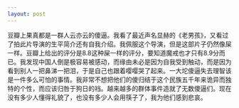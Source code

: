 ```yaml
---
layout: post
---
```

豆瓣上果真都是一群人云亦云的傻逼。我看了最近声名显赫的《老男孩》，又看过了拍此片导演的生平简介还有自我介绍。我佩服这个导演，但是这部片子仍然像屎一样。豆瓣上给出的评分是8.8这种屎一样的评分，要知道魔戒也才只有8.9分而已。我发现中国人倒是极容易被感动，而缘由未必是因为自我受到触动，而是因为看到别人一把鼻涕一把泪，于是自己也跟着嘤嘤哭了起来。一大坨傻逼失去理智该是一件多么可怕的事情。我非常不想把他们的傻归结于这个民族五千年来诡异而独特的个性，而应该归咎于狗日的裆。越来越多的群体事件造就了无数傻逼们。现在没有多少人懂得礼貌了，也没有多少人会用筷子了，我为他们感到悲哀。